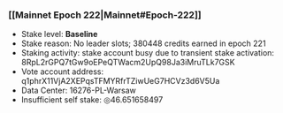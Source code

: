 ### [[Mainnet Epoch 222|Mainnet#Epoch-222]]
* Stake level: **Baseline**
* Stake reason: No leader slots; 380448 credits earned in epoch 221
* Staking activity: stake account busy due to transient stake activation: 8RpL2rGPQ7tGw9oEPeQTWacm2UpQ98Ja3iMruTLk7GSK
* Vote account address: q1phrX11VjA2XEPqsTFMYRfrTZiwUeG7HCVz3d6V5Ua
* Data Center: 16276-PL-Warsaw
* Insufficient self stake: ◎46.651658497
